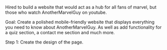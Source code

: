 Hired to build a website that would act as a hub for all fans of marvel, but those who watch AnotherMarvelGuy on youtube. 

Goal: Create a polished mobile-friendly website that displays everything you need to know about AnotherMarvelGuy. As well as add functionality for a quiz section, a contact me section and much more. 

Step 1: Create the design of the page. 
    